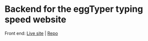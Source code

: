 # Backend for the eggTyper typing speed website

Front end: [Live site](https://eggtyper.netlify.app/) | [Repo](https://github.com/MaoShizhong/eggTyper)
